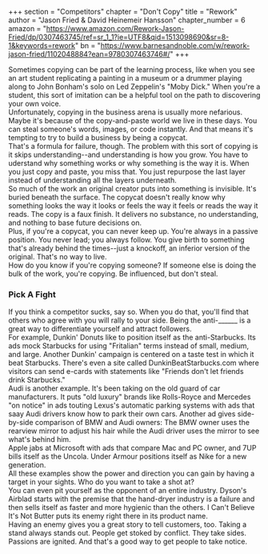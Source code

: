 +++
section = "Competitors"
chapter = "Don't Copy"
title = "Rework"
author = "Jason Fried & David Heinemeir Hansson"
chapter_number = 6
amazon = "https://www.amazon.com/Rework-Jason-Fried/dp/0307463745/ref=sr_1_1?ie=UTF8&qid=1513098690&sr=8-1&keywords=rework"
bn = "https://www.barnesandnoble.com/w/rework-jason-fried/1102048884?ean=9780307463746#/"
+++

Sometimes copying can be part of the learning process, like when you see an art student replicating a painting in a museum or a drummer playing along to John Bonham's solo on Led Zeppelin's "Moby Dick." When you're a student, this sort of imitation can be a helpful tool on the path to discovering your own voice.  
Unfortunately, copying in the business arena is usually more nefarious. Maybe it's because of the copy-and-paste world we live in these days. You can steal someone's words, images, or code instantly. And that means it's tempting to try to build a business by being a copycat.  
That's a formula for failure, though. The problem with this sort of copying is it skips understanding--and understanding is how you grow. You have to uderstand why something works or why something is the way it is. When you just copy and paste, you miss that. You just repurpose the last layer instead of understanding all the layers underneath.  
So much of the work an original creator puts into something is invisible. It's buried beneath the surface. The copycat doesn't really know why something looks the way it looks or feels the way it feels or reads the way it reads. The copy is a faux finish. It delivers no substance, no understanding, and nothing to base future decisions on.  
Plus, if you're a copycat, you can never keep up. You're always in a passive position. You never lead; you always follow. You give birth to something that's already behind the times--just a knockoff, an inferior version of the original. That's no way to live.  
How do you know if you're copying someone? If someone else is doing the bulk of the work, you're copying. Be influenced, but don't steal.  
### Pick A Fight 
If you think a competitor sucks, say so. When you do that, you'll find that others who agree with you will rally to your side. Being the anti-______ is a great way to differentiate yourself and attract followers.  
For example, Dunkin' Donuts like to position itself as the anti-Starbucks. Its ads mock Starbucks for using "Fritalian" terms instead of small, medium, and large. Another Dunkin' campaign is centered on a taste test in which it beat Starbucks. There's even a site called DunkinBeatStarbucks.com where visitors can send e-cards with statements like "Friends don't let friends drink Starbucks."  
Audi is another example. It's been taking on the old guard of car manufacturers. It puts "old luxury" brands like Rolls-Royce and Mercedes "on  notice" in ads touting Lexus's automatic parking systems with ads that saay Audi drivers know how to park their own cars. Another ad gives side-by-side comparison of BMW and Audi owners: The BMW owner uses the rearview mirror to adjust his hair while the Audi driver uses the mirror to see what's behind him.  
Apple jabs at Microsoft with ads that compare Mac and PC owner, and 7UP bills itself as the Uncola. Under Armour positions itself as Nike for a new generation.  
All these examples show the power and direction you can gain by having a target in your sights. Who do you want to take a shot at?  
You can even pit yourself as the opponent of an entire industry. Dyson's Airblad starts with the premise that the hand-dryer industry is a failure and then sells itself as faster and more hygienic than the others. I Can't Believe It's Not Butter puts its enemy right there in its product name.  
Having an enemy gives you a great story to tell customers, too. Taking a stand always stands out. People get stoked by conflict. They take sides. Passions are ignited. And that's a good way to get people to take notice.  